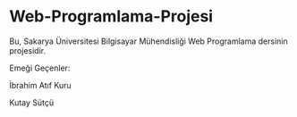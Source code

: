 # Web-Programlama-Projesi


Bu, Sakarya Üniversitesi Bilgisayar Mühendisliği Web Programlama dersinin projesidir.


Emeği Geçenler:

   İbrahim Atıf Kuru
   
   Kutay Sütçü
